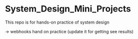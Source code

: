 # System_Design_Mini_Projects

This repo is for hands-on practice of system design 

-> webhooks hand on practice (update it for getting see results)
